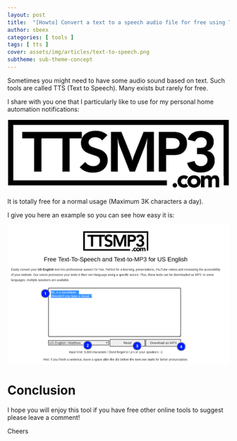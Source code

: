 ```yaml
---
layout: post
title:  "[Howto] Convert a text to a speech audio file for free using TTSMP3"
author: sbeex
categories: [ tools ]
tags: [ tts ]
cover: assets/img/articles/text-to-speech.png
subtheme: sub-theme-concept
---
```


Sometimes you might need to have some audio sound based on text. Such tools are called TTS (Text to Speech).
Many exists but rarely for free.

I share with you one that I particularly like to use for my personal home automation notifications:

![ttsmp3 logo](../assets/img/articles/ttsmp3.png)

It is totally free for a normal usage (Maximum 3K characters a day).

I give you here an example so you can see how easy it is:

![screenshot of ttsmp3.com website](../assets/img/articles/ttsmp3-example.png)

# Conclusion

I hope you will enjoy this tool if you have free other online tools to suggest please leave a comment!

Cheers